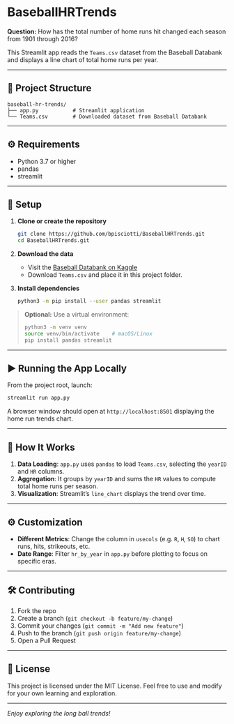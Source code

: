 # BaseballHRTrends

**Question:** How has the total number of home runs hit changed each season from 1901 through 2016?

This Streamlit app reads the `Teams.csv` dataset from the Baseball Databank and displays a line chart of total home runs per year.

---

## 📁 Project Structure

```
baseball-hr-trends/
├── app.py           # Streamlit application
└── Teams.csv        # Downloaded dataset from Baseball Databank
```

---

## ⚙️ Requirements

* Python 3.7 or higher
* pandas
* streamlit

---

## 🚀 Setup

1. **Clone or create the repository**

   ```bash
   git clone https://github.com/bpisciotti/BaseballHRTrends.git
   cd BaseballHRTrends.git
   ```

2. **Download the data**

   * Visit the [Baseball Databank on Kaggle](https://www.kaggle.com/datasets/open-source-sports/baseball-databank?select=Teams.csv)
   * Download `Teams.csv` and place it in this project folder.

3. **Install dependencies**

   ```bash
   python3 -m pip install --user pandas streamlit
   ```

> **Optional:** Use a virtual environment:
>
> ```bash
> python3 -m venv venv
> source venv/bin/activate    # macOS/Linux
> pip install pandas streamlit
> ```

---

## ▶️ Running the App Locally

From the project root, launch:

```bash
streamlit run app.py
```

A browser window should open at `http://localhost:8501` displaying the home run trends chart.

---

## 🔧 How It Works

1. **Data Loading**: `app.py` uses `pandas` to load `Teams.csv`, selecting the `yearID` and `HR` columns.
2. **Aggregation**: It groups by `yearID` and sums the `HR` values to compute total home runs per season.
3. **Visualization**: Streamlit’s `line_chart` displays the trend over time.

---

## ⚙️ Customization

* **Different Metrics**: Change the column in `usecols` (e.g. `R`, `H`, `SO`) to chart runs, hits, strikeouts, etc.
* **Date Range**: Filter `hr_by_year` in `app.py` before plotting to focus on specific eras.

---

## 🛠 Contributing

1. Fork the repo
2. Create a branch (`git checkout -b feature/my-change`)
3. Commit your changes (`git commit -m "Add new feature"`)
4. Push to the branch (`git push origin feature/my-change`)
5. Open a Pull Request

---

## 📄 License

This project is licensed under the MIT License. Feel free to use and modify for your own learning and exploration.

---

*Enjoy exploring the long ball trends!*
